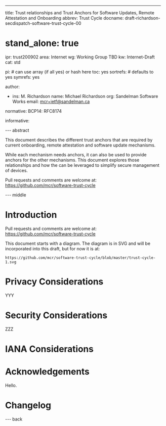 ---
title: Trust relationships and Trust Anchors for Software Updates, Remote Attestation and Onboarding
abbrev: Trust Cycle
docname: draft-richardson-secdispatch-software-trust-cycle-00

# stand_alone: true

ipr: trust200902
area: Internet
wg: Working Group TBD
kw: Internet-Draft
cat: std

pi:    # can use array (if all yes) or hash here
  toc: yes
  sortrefs:   # defaults to yes
  symrefs: yes

author:

- ins: M. Richardson
  name: Michael Richardson
  org: Sandelman Software Works
  email: mcr+ietf@sandelman.ca

normative:
  BCP14: RFC8174

informative:

--- abstract

This document describes the different trust anchors that are
required by current onboarding, remote attestation and software update
mechanisms.

While each mechanism needs anchors, it can also be used to provide
anchors for the other mechanisms.
This document explores those relationships and how the can be leveraged to
simplify secure management of devices.

Pull requests and comments are welcome at: https://github.com/mcr/software-trust-cycle

--- middle

# Introduction

Pull requests and comments are welcome at: https://github.com/mcr/software-trust-cycle

This document starts with a diagram.
The diagram is in SVG and will be incorporated into this draft, but for now
it is at:

~~~~
https://github.com/mcr/software-trust-cycle/blob/master/trust-cycle-1.svg
~~~~


# Privacy Considerations

YYY

# Security Considerations

ZZZ

# IANA Considerations

# Acknowledgements

Hello.

# Changelog


--- back

